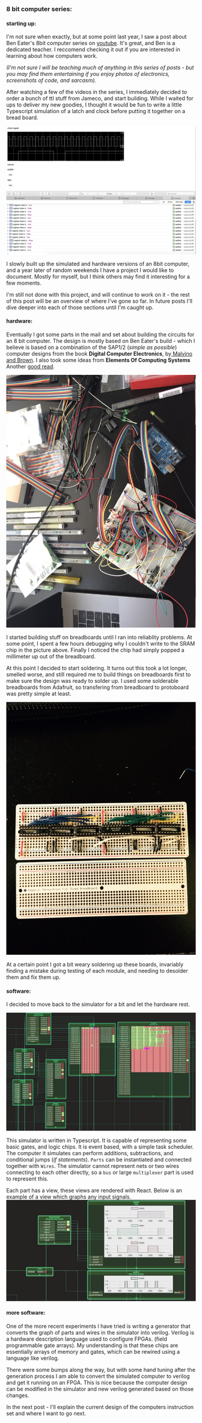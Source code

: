 ### 8 bit computer series:

#### starting up: 

I'm not sure when exactly, but at some point last year, I saw a post about Ben Eater's 8bit computer series on 
[youtube](https://www.youtube.com/user/eaterbc/videos). It's great, and Ben is a dedicated teacher. I reccomend checking 
it out if you are interested in learning about how computers work. 

*(I'm not sure I will be teaching much of anything in this
series of posts - but you may find them entertaining if you enjoy photos of electronics, screenshots of code, and sarcasm).*

After watching a few of the videos in the series, I immediately decided to order a bunch of ttl stuff from Jameco, and start building. While I waited for ups 
to deliver my new goodies, I thought it would be fun to
write a little Typescript simulation of a latch and clock before putting it together on a bread board.

<img src="https://github.com/mjkkirschner/Bloggo/blob/master/DCVcCJoU0AEZYx6.jpg-large.jpeg">

I slowly built up the simulated and hardware versions of an 8bit computer, 
and a year later of random weekends I have a project I would like to document. Mostly for myself, but I think others may find it 
interesting for a few moments.

I'm still not done with this project, and will continue to work on it - the rest of this post will be an overview of where
I've gone so far. In future posts I'll dive deeper into each of those sections until I'm caught up.


#### hardware:

Eventually I got some parts in the mail and set about building the circuits for an 8 bit computer. The design is mostly based on Ben Eater's
build - which I believe is based on a combination of the SAP1/2 (*simple as possible*) 
computer designs from the book **Digital Computer Electronics**, by[ Malvino and Brown](https://www.amazon.com/Digital-Computer-Electronics-Albert-Malvino/dp/0028005945).
I also took some ideas from **Elements Of Computing Systems** Another [good read](https://www.amazon.com/Elements-Computing-Systems-Building-Principles/dp/0262640686).

<img src="https://github.com/mjkkirschner/Bloggo/blob/master/DE6YsbsXsAEJxCb-1.jpg-large.jpeg" >

I started building stuff on breadboards until I ran into reliablity problems. At some point, I spent a few hours debugging why I couldn't
write to the SRAM chip in the picture above. Finally I noticed the chip had simply popped a millimeter up out of the breadboard.

At this point I decided to start soldering. It turns out this took a lot longer, smelled worse, and still required me to build things
on breadboards first to make sure the design was ready to solder up. I used some solderable breadboards from Adafruit, so transfering from
breadboard to protoboard was pretty simple at least.

<img src="https://github.com/mjkkirschner/Bloggo/blob/master/DHUqjO7W0AAk68b.jpg" >

At a certain point I got a bit weary soldering up these boards, invariably finding a mistake during testing of each module,
and needing to desolder them and fix them up.

#### software:

I decided to move back to the simulator for a bit and let the hardware rest. 

<img src="https://github.com/mjkkirschner/Bloggo/blob/master/DgWUqbjVAAAaVko.jpg">

This simulator is written in Typescript. It is capable of representing some basic gates, and logic chips. It is event based, with a simple task scheduler.
The computer it simulates can perform additions, subtractions, and conditional jumps (*if statements*). 
`Parts` can be instantiated and connected together with `Wires`. The simulator cannot represent nets or two wires connecting to each
other directly, so a `bus` or large `multiplexer` part is used to represent this.

Each part has a view, these views are rendered with React. Below is an example of a view which graphs any input signals.
<img src="https://github.com/mjkkirschner/Bloggo/blob/master/DdngtYzX0AAbFtv.jpg">

#### more software:

One of the more recent experiments I have tried is writing a generator that converts the graph of parts and wires in the simulator into verilog.
Verilog is a hardware description language used to configure FPGAs. (field programmable gate arrays). My understanding is that these chips are essentially arrays
of memory and gates, which can be rewired using a language like verilog.

There were some bumps along the way, but with some hand tuning after the generation process I am able to convert the simulated computer to verilog
and get it running on an FPGA. This is nice because the computer design can be modified in the simulator and new verilog generated based
on those changes.

In the next post - I'll explain the current design of the computers instruction set and where I want to go next.

